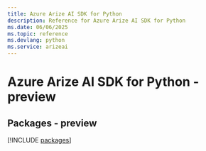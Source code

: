 ```yaml
---
title: Azure Arize AI SDK for Python
description: Reference for Azure Arize AI SDK for Python
ms.date: 06/06/2025
ms.topic: reference
ms.devlang: python
ms.service: arizeai
---
```

# Azure Arize AI SDK for Python - preview
## Packages - preview
[!INCLUDE [packages](arize-ai-index.md)]